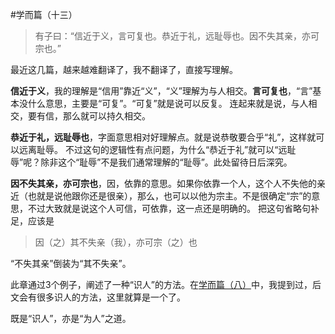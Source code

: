 #学而篇（十三）

>有子曰：“信近于义，言可复也。恭近于礼，远耻辱也。因不失其亲，亦可宗也。”

最近这几篇，越来越难翻译了，我不翻译了，直接写理解。

**信近于义**，我的理解是“信用”靠近“义”，“义”理解为与人相交。**言可复也**，“言”基本没什么意思，主要是“可复”。“可复”就是说可以反复。
连起来就是说，与人相交，要有信，那么就可以持久相交。

**恭近于礼，远耻辱也**，字面意思相对好理解点。就是说恭敬要合乎“礼”，这样就可以远离耻辱。
不过这句的逻辑性有点问题，为什么“恭近于礼”就可以“远耻辱”呢？除非这个“耻辱”不是我们通常理解的“耻辱”。此处留待日后深究。

**因不失其亲，亦可宗也**，因，依靠的意思。如果你依靠一个人，这个人不失他的亲近（也就是说他跟你还是很亲），那么，也可以以他为宗主。不是很确定“宗”的意思，不过大致就是说这个人可信，可依靠，这一点还是明确的。
把这句省略句补足，应该是

>因（之）其不失亲（我），亦可宗（之）也

“不失其亲”倒装为“其不失亲”。

此章通过3个例子，阐述了一种“识人”的方法。在[学而篇（八）](http://www.jianshu.com/p/ce9e123b7fb0)中，我提到过，后文会有很多识人的方法，这里就算是一个了。

既是“识人”，亦是“为人”之道。
